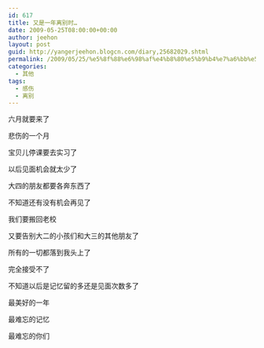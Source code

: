 ```yaml
---
id: 617
title: 又是一年离别时…
date: 2009-05-25T08:00:00+00:00
author: jeehon
layout: post
guid: http://yangerjeehon.blogcn.com/diary,25682029.shtml
permalink: /2009/05/25/%e5%8f%88%e6%98%af%e4%b8%80%e5%b9%b4%e7%a6%bb%e5%88%ab%e6%97%b6%e2%80%a6/
categories:
  - 其他
tags:
  - 感伤
  - 离别
---
```

六月就要来了
  
悲伤的一个月
  
宝贝儿停课要去实习了
  
以后见面机会就太少了
  
大四的朋友都要各奔东西了
  
不知道还有没有机会再见了
  
我们要搬回老校
  
又要告别大二的小孩们和大三的其他朋友了
  
所有的一切都落到我头上了
  
完全接受不了
  
不知道以后是记忆留的多还是见面次数多了
  
最美好的一年
  
最难忘的记忆
  
最难忘的你们